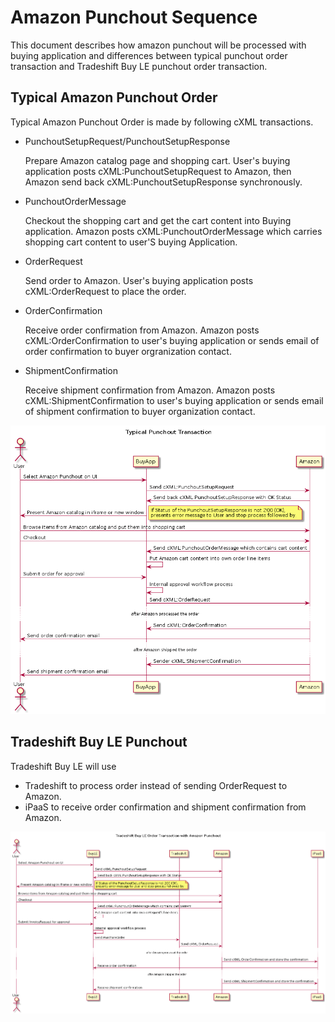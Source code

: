 # Amazon Punchout Sequence

This document describes how amazon punchout will be processed with buying application and differences between typical punchout order transaction and Tradeshift Buy LE punchout order transaction.

## Typical Amazon Punchout Order

Typical Amazon Punchout Order is made by following cXML transactions. 

- PunchoutSetupRequest/PunchoutSetupResponse

    Prepare Amazon catalog page and shopping cart.
    User's buying application posts cXML:PunchoutSetupRequest to Amazon, then Amazon send back cXML:PunchoutSetupResponse synchronously.

- PunchoutOrderMessage

    Checkout the shopping cart and get the cart content into Buying application.
    Amazon posts cXML:PunchoutOrderMessage which carries shopping cart content to user'S buying Application.

- OrderRequest

    Send order to Amazon.
    User's buying application posts cXML:OrderRequest to place the order.

-  OrderConfirmation

    Receive order confirmation from Amazon.
    Amazon posts cXML:OrderConfirmation to user's buying application or sends email of order confirmation to buyer orgranization contact.

- ShipmentConfirmation

    Receive shipment confirmation from Amazon.
    Amazon posts cXML:ShipmentConfirmation to user's buying application or sends email of shipment confirmation to buyer organization contact.

![](../out/docs/uml/typical_punchout/typical_punchout.png)

## Tradeshift Buy LE Punchout

Tradeshift Buy LE will use 
- Tradeshift to process order instead of sending OrderRequest to Amazon.
- iPaaS to receive order confirmation and shipment confirmation from Amazon.


![](../out/docs/uml/buyle_punchout/buyle_punchout.png)
